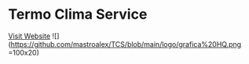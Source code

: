 # Termo Clima Service
[Visit Website](https://termoclimaservice.net)
![](https://github.com/mastroalex/TCS/blob/main/logo/grafica%20HQ.png =100x20)
